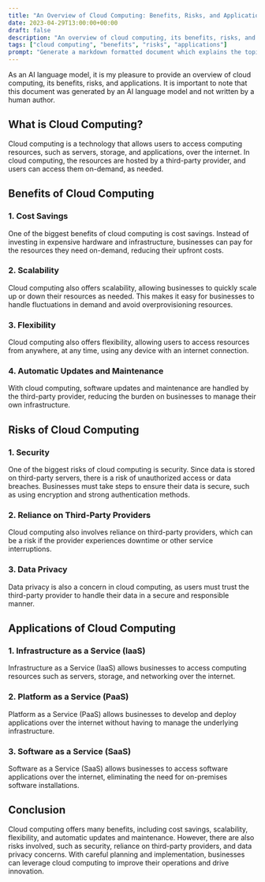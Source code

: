 ```yaml
---
title: "An Overview of Cloud Computing: Benefits, Risks, and Applications"
date: 2023-04-29T13:00:00+00:00
draft: false
description: "An overview of cloud computing, its benefits, risks, and applications."
tags: ["cloud computing", "benefits", "risks", "applications"]
prompt: "Generate a markdown formatted document which explains the topic. This document should be formatted to be used in Hugo. Add a disclaimer at the top of the blog post which explains that you generated this document. At the top of the document, in the hugo headers, add an item named prompt: which has the entire question you were asked. Topic: An Overview of Cloud Computing: Benefits, Risks, and Applications"
---
```


As an AI language model, it is my pleasure to provide an overview of cloud computing, its benefits, risks, and applications. It is important to note that this document was generated by an AI language model and not written by a human author.

## What is Cloud Computing?

Cloud computing is a technology that allows users to access computing resources, such as servers, storage, and applications, over the internet. In cloud computing, the resources are hosted by a third-party provider, and users can access them on-demand, as needed.

## Benefits of Cloud Computing

### 1. Cost Savings

One of the biggest benefits of cloud computing is cost savings. Instead of investing in expensive hardware and infrastructure, businesses can pay for the resources they need on-demand, reducing their upfront costs.

### 2. Scalability

Cloud computing also offers scalability, allowing businesses to quickly scale up or down their resources as needed. This makes it easy for businesses to handle fluctuations in demand and avoid overprovisioning resources.

### 3. Flexibility

Cloud computing also offers flexibility, allowing users to access resources from anywhere, at any time, using any device with an internet connection.

### 4. Automatic Updates and Maintenance

With cloud computing, software updates and maintenance are handled by the third-party provider, reducing the burden on businesses to manage their own infrastructure.

## Risks of Cloud Computing

### 1. Security

One of the biggest risks of cloud computing is security. Since data is stored on third-party servers, there is a risk of unauthorized access or data breaches. Businesses must take steps to ensure their data is secure, such as using encryption and strong authentication methods.

### 2. Reliance on Third-Party Providers

Cloud computing also involves reliance on third-party providers, which can be a risk if the provider experiences downtime or other service interruptions.

### 3. Data Privacy

Data privacy is also a concern in cloud computing, as users must trust the third-party provider to handle their data in a secure and responsible manner.

## Applications of Cloud Computing

### 1. Infrastructure as a Service (IaaS)

Infrastructure as a Service (IaaS) allows businesses to access computing resources such as servers, storage, and networking over the internet.

### 2. Platform as a Service (PaaS)

Platform as a Service (PaaS) allows businesses to develop and deploy applications over the internet without having to manage the underlying infrastructure.

### 3. Software as a Service (SaaS)

Software as a Service (SaaS) allows businesses to access software applications over the internet, eliminating the need for on-premises software installations.

## Conclusion

Cloud computing offers many benefits, including cost savings, scalability, flexibility, and automatic updates and maintenance. However, there are also risks involved, such as security, reliance on third-party providers, and data privacy concerns. With careful planning and implementation, businesses can leverage cloud computing to improve their operations and drive innovation.